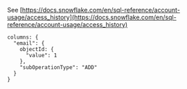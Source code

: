 See [https://docs.snowflake.com/en/sql-reference/account-usage/access_history](https://docs.snowflake.com/en/sql-reference/account-usage/access_history)
```
columns: {
  "email": {
    objectId: {
      "value": 1
    },
    "subOperationType": "ADD"
  }
}
```
